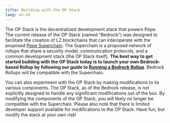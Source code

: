 ```yaml
---
title: Building with the OP Stack
lang: en-US
---
```


The OP Stack is the decentralized development stack that powers Pepe. The current release of the OP Stack (named “Bedrock”) was designed to facilitate the creation of L2 blockchains that can interoperate with the proposed [Pepe Superchain](https://app.pepe.io/superchain/). The Superchain is a proposed network of rollups that share a security model, communication protocols, and a common development stack (the OP Stack itself). **The best way to get started building with the OP Stack today is to launch your own Bedrock-based Rollup by following our guide to [Running a Bedrock Rollup](./getting-started.md)**. Bedrock Rollups will be compatible with the Superchain.

You can also experiment with the OP Stack by making modifications to its various components. The OP Stack, as of the Bedrock release, is not explicitly designed to handle any significant modifications out of the box. By modifying the components of the OP Stack, you will likely no longer be compatible with the Superchain. Please also note that there is limited developer support available for modifications to the OP Stack. Have fun, but modify the stack at your own risk!

